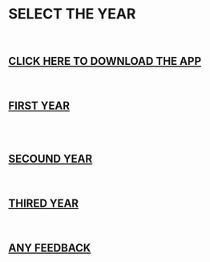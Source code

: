 <html>
<head>
<link rel="stylesheet" href="index.css">
</head>
<body>
     <h1> SELECT THE YEAR </h1>
    <br>
    <a href="app-debug (1).apk"> <h2> CLICK HERE TO DOWNLOAD THE APP </h2></a>
     <br>
    <a href="1r.html"> <h2> FIRST YEAR  </h2></a>
     <br>
     <br>
     <a href="2r.html"> <h2> SECOUND YEAR  </h2></a>
     <br>
     <a href="3r.html"> <h2> THIRED YEAR </h2></a>
     <br>
  <a href="mailto:lakshmikanthkcse@gmail.com"> <h2> ANY FEEDBACK <br> </h2></a>
     <br>
</body>
</html>
